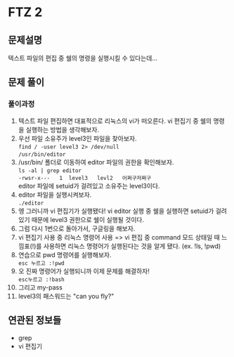 # FTZ 2  
## 문제설명  
텍스트 파일의 편집 중 쉘의 명령을 실행시킬 수 있다는데...  

## 문제 풀이  
### 풀이과정  
1. 텍스트 파일 편집하면 대표적으로 리눅스의 vi가 떠오른다. vi 편집기 중 쉘의 명령을 실행하는 방법을 생각해보자.  
2. 우선 파일 소유주가 level3인 파일을 찾아보자.  
```find / -user level3 2> /dev/null```  
```/usr/bin/editor```  
3. /usr/bin/ 폴더로 이동하여 editor 파일의 권한을 확인해보자.  
```ls -al | grep editor```  
```-rwsr-x---	1  level3   levl2   어쩌구저쩌구```  
editor 파일에 setuid가 걸려있고 소유주는 level3이다.  
5. editor 파일을 실행시켜보자.  
```./editor```  
6. 엥 그러니까 vi 편집기가 실행됐다! vi editor 실행 중 쉘을 실행하면 setuid가 걸려있기 때문에 level3 권한으로 쉘이 실행될 것이다.  
7. 그럼 다시 1번으로 돌아가서, 구글링을 해보자.  
8. vi 편집기 사용 중 리눅스 명령어 사용 => vi 편집 중 command 모드 상태일 때 느낌표(!)를 사용하면 리눅스 명령어가 실행된다는 것을 알게 됐다. (ex. !ls, !pwd)  
9. 연습으로 pwd 명령어를 실행해보자.  
```esc 누르고 :!pwd```  
10. 오 진짜 명령어가 실행되니까 이제 문제를 해결하자!  
```esc누르고 :!bash```  
11. 그리고 my-pass  
12. level3의 패스워드는 "can you fly?"  

## 연관된 정보들  
* grep  
* vi 편집기  


